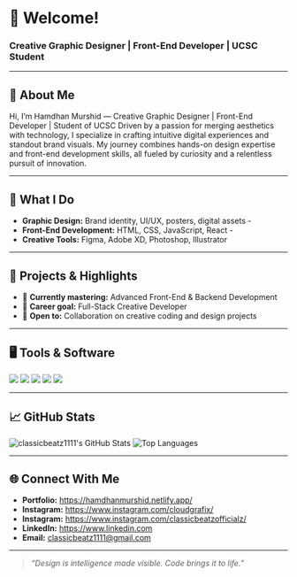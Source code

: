 # 👋 Welcome!

### Creative Graphic Designer | Front-End Developer | UCSC Student

---

## 🎨 About Me

Hi, I’m Hamdhan Murshid — Creative Graphic Designer | Front-End Developer | Student of UCSC Driven by a passion for merging aesthetics with technology, I specialize in crafting intuitive digital experiences and standout brand visuals. My journey combines hands-on design expertise and front-end development skills, all fueled by curiosity and a relentless pursuit of innovation.

---

## 💼 What I Do

- **Graphic Design:** Brand identity, UI/UX, posters, digital assets -
- **Front-End Development:** HTML, CSS, JavaScript, React -
- **Creative Tools:** Figma, Adobe XD, Photoshop, Illustrator

---

## 🚀 Projects & Highlights

- 🌱 **Currently mastering:** Advanced Front-End & Backend Development  
- 🎯 **Career goal:** Full-Stack Creative Developer  
- 🤝 **Open to:** Collaboration on creative coding and design projects  

---

## 🖥️ Tools & Software

<p align="left">
  <img src="https://img.shields.io/badge/Adobe%20Photoshop-31A8FF?style=for-the-badge&logo=adobe-photoshop&logoColor=white"/>
  <img src="https://img.shields.io/badge/Adobe%20Illustrator-FF9A00?style=for-the-badge&logo=adobe-illustrator&logoColor=white"/>
  <img src="https://img.shields.io/badge/Figma-F24E1E?style=for-the-badge&logo=figma&logoColor=white"/>
  <img src="https://img.shields.io/badge/Adobe%20XD-FF61F6?style=for-the-badge&logo=adobe-xd&logoColor=white"/>
  <img src="https://img.shields.io/badge/Canva-00C4CC?style=for-the-badge&logo=canva&logoColor=white"/>
</p>

---

## 📈 GitHub Stats

![classicbeatz1111's GitHub Stats](https://github-readme-stats.vercel.app/api?username=classicbeatz1111&show_icons=true&theme=material-palenight) ![Top Languages](https://github-readme-stats.vercel.app/api/top-langs/?username=classicbeatz1111&layout=compact&theme=material-palenight)


---

## 🌐 Connect With Me

- **Portfolio:** https://hamdhanmurshid.netlify.app/ 
- **Instagram:** https://www.instagram.com/cloudgrafix/
- **Instagram:** https://www.instagram.com/classicbeatzofficialz/
- **LinkedIn:** https://www.linkedin.com
- **Email:** classicbeatz1111@gmail.com

---

> *“Design is intelligence made visible. Code brings it to life.”*
